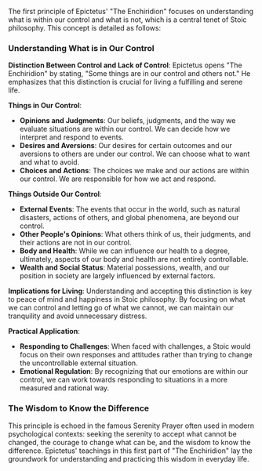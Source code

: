 The first principle of Epictetus' "The Enchiridion" focuses on understanding what is within our control and what is not, which is a central tenet of Stoic philosophy. This concept is detailed as follows:

### Understanding What is in Our Control

**Distinction Between Control and Lack of Control**: Epictetus opens "The Enchiridion" by stating, "Some things are in our control and others not." He emphasizes that this distinction is crucial for living a fulfilling and serene life.

**Things in Our Control**:

-   **Opinions and Judgments**: Our beliefs, judgments, and the way we evaluate situations are within our control. We can decide how we interpret and respond to events.
-   **Desires and Aversions**: Our desires for certain outcomes and our aversions to others are under our control. We can choose what to want and what to avoid.
-   **Choices and Actions**: The choices we make and our actions are within our control. We are responsible for how we act and respond.

**Things Outside Our Control**:

-   **External Events**: The events that occur in the world, such as natural disasters, actions of others, and global phenomena, are beyond our control.
-   **Other People's Opinions**: What others think of us, their judgments, and their actions are not in our control.
-   **Body and Health**: While we can influence our health to a degree, ultimately, aspects of our body and health are not entirely controllable.
-   **Wealth and Social Status**: Material possessions, wealth, and our position in society are largely influenced by external factors.

**Implications for Living**: Understanding and accepting this distinction is key to peace of mind and happiness in Stoic philosophy. By focusing on what we can control and letting go of what we cannot, we can maintain our tranquility and avoid unnecessary distress.

**Practical Application**:

-   **Responding to Challenges**: When faced with challenges, a Stoic would focus on their own responses and attitudes rather than trying to change the uncontrollable external situation.
-   **Emotional Regulation**: By recognizing that our emotions are within our control, we can work towards responding to situations in a more measured and rational way.

### The Wisdom to Know the Difference

This principle is echoed in the famous Serenity Prayer often used in modern psychological contexts: seeking the serenity to accept what cannot be changed, the courage to change what can be, and the wisdom to know the difference. Epictetus' teachings in this first part of "The Enchiridion" lay the groundwork for understanding and practicing this wisdom in everyday life.
